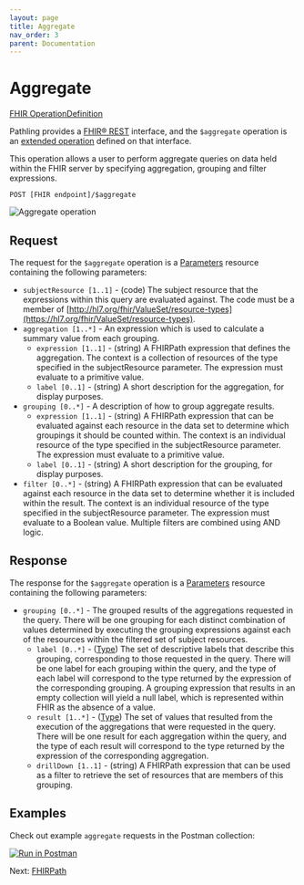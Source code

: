 ```yaml
---
layout: page
title: Aggregate
nav_order: 3
parent: Documentation
---
```


# Aggregate

[FHIR OperationDefinition](https://pathling.csiro.au/fhir/OperationDefinition/aggregate-1)

Pathling provides a [FHIR&reg; REST](https://hl7.org/fhir/R4/http.html)
interface, and the `$aggregate` operation is an
[extended operation](https://hl7.org/fhir/R4/operations.html) defined on that
interface.

This operation allows a user to perform aggregate queries on data held within
the FHIR server by specifying aggregation, grouping and filter expressions.

```
POST [FHIR endpoint]/$aggregate
```

<img src="/images/aggregate.png" 
     srcset="/images/aggregate@2x.png 2x, /images/aggregate.png 1x"
     alt="Aggregate operation" />

## Request

The request for the `$aggregate` operation is a
[Parameters](https://hl7.org/fhir/R4/parameters.html) resource containing the
following parameters:

- `subjectResource [1..1]` - (code) The subject resource that the expressions
  within this query are evaluated against. The code must be a member of
  [http://hl7.org/fhir/ValueSet/resource-types](https://hl7.org/fhir/ValueSet/resource-types).
- `aggregation [1..*]` - An expression which is used to calculate a summary
  value from each grouping.
  - `expression [1..1]` - (string) A FHIRPath expression that defines the
    aggregation. The context is a collection of resources of the type specified
    in the subjectResource parameter. The expression must evaluate to a
    primitive value.
  - `label [0..1]` - (string) A short description for the aggregation, for
    display purposes.
- `grouping [0..*]` - A description of how to group aggregate results.
  - `expression [1..1]` - (string) A FHIRPath expression that can be evaluated
    against each resource in the data set to determine which groupings it should
    be counted within. The context is an individual resource of the type
    specified in the subjectResource parameter. The expression must evaluate to
    a primitive value.
  - `label [0..1]` - (string) A short description for the grouping, for display
    purposes.
- `filter [0..*]` - (string) A FHIRPath expression that can be evaluated against
  each resource in the data set to determine whether it is included within the
  result. The context is an individual resource of the type specified in the
  subjectResource parameter. The expression must evaluate to a Boolean value.
  Multiple filters are combined using AND logic.

## Response

The response for the `$aggregate` operation is a
[Parameters](https://hl7.org/fhir/R4/parameters.html) resource containing the
following parameters:

- `grouping [0..*]` - The grouped results of the aggregations requested in the
  query. There will be one grouping for each distinct combination of values
  determined by executing the grouping expressions against each of the resources
  within the filtered set of subject resources.
  - `label [0..*]` - ([Type](https://hl7.org/fhir/R4/datatypes.html#primitive))
    The set of descriptive labels that describe this grouping, corresponding to 
    those requested in the query. There will be one label for each grouping 
    within the query, and the type of each label will correspond to the type 
    returned by the expression of the corresponding grouping. A grouping 
    expression that results in an empty collection will yield a null label, 
    which is represented within FHIR as the absence of a value.
  - `result [1..*]` - ([Type](https://hl7.org/fhir/R4/datatypes.html#primitive))
    The set of values that resulted from the execution of the aggregations that
    were requested in the query. There will be one result for each aggregation
    within the query, and the type of each result will correspond to the type
    returned by the expression of the corresponding aggregation.
  - `drillDown [1..1]` - (string) A FHIRPath expression that can be used as a
    filter to retrieve the set of resources that are members of this grouping.

## Examples

Check out example `aggregate` requests in the Postman collection:

<a class="postman-link"
   href="https://documenter.getpostman.com/view/634774/S17rx9Af?version=latest#d4afec33-89d8-411c-8e4d-9169b9af42e0">
<img src="https://run.pstmn.io/button.svg" alt="Run in Postman"/></a>

Next: [FHIRPath](./fhirpath)
